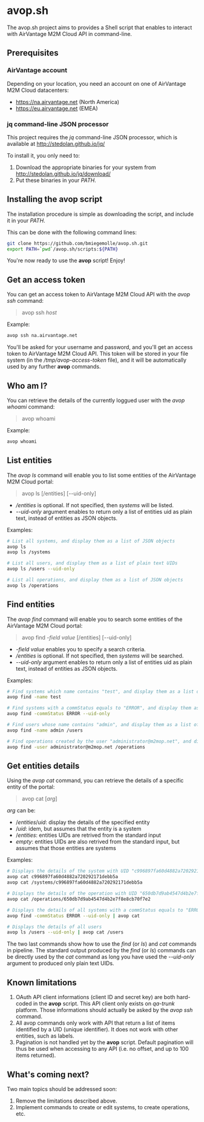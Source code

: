 avop.sh
=======

The avop.sh project aims to provides a Shell script that enables to interact with AirVantage M2M Cloud API in command-line.

Prerequisites
-------------

### AirVantage account

Depending on your location, you need an account on one of AirVantage M2M Cloud datacenters:
* https://na.airvantage.net (North America)
* https://eu.airvantage.net (EMEA)

### jq command-line JSON processor

This project requires the  *jq* command-line JSON processor, which is available at http://stedolan.github.io/jq/

To install it, you only need to:

1. Download the appropriate binaries for your system from http://stedolan.github.io/jq/download/
2. Put these binaries in your *PATH*.

Installing the **avop** script
------------------------------

The installation procedure is simple as downloading the script, and include it in your *PATH*.

This can be done with the following command lines:

``` sh
git clone https://github.com/bmiegemolle/avop.sh.git
export PATH=`pwd`/avop.sh/scripts:${PATH}
```
You're now ready to use the **avop** script! Enjoy!    

Get an access token
-------------------

You can get an access token to AirVantage M2M Cloud API with the _avop ssh_ command:

> avop ssh _host_

Example:
``` sh
avop ssh na.airvantage.net
```

You'll be asked for your username and password, and you'll get an access token to AirVantage M2M Cloud API. This token will be stored in your file system (in the _/tmp/avop-access-token_ file), and it will be automatically used by any further **avop** commands.

Who am I?
---------

You can retrieve the details of the currently loggued user with the _avop whoami_ command:

> avop whoami

Example:
``` sh
avop whoami
```

List entities
-------------

The _avop ls_ command will enable you to list some entities of the AirVantage M2M Cloud portal:

> avop ls [/entities] [--uid-only]

* _/entities_ is optional. If not specified, then _systems_ will be listed.
* _--uid-only_ argument enables to return only a list of entities uid as plain text, instead of entities as JSON objects.

Examples:
``` sh
# List all systems, and display them as a list of JSON objects
avop ls
avop ls /systems

# List all users, and display them as a list of plain text UIDs
avop ls /users --uid-only

# List all operations, and display them as a list of JSON objects
avop ls /operations
```

Find entities
-------------

The _avop find_ command will enable you to search some entities of the AirVantage M2M Cloud portal:

> avop find _-field_ _value_ [/entities] [--uid-only]

* _-field value_ enables you to specify a search criteria.
* _/entities_ is optional. If not specified, then _systems_ will be searched.
* _--uid-only_ argument enables to return only a list of entities uid as plain text, instead of entities as JSON objects.

Examples:
``` sh
# Find systems which name contains "test", and display them as a list of JSON objects
avop find -name test

# Find systems with a commStatus equals to "ERROR", and display them as a list of plain text UIDs
avop find -commStatus ERROR --uid-only

# Find users whose name contains "admin", and display them as a list of JSON objects
avop find -name admin /users

# Find operations created by the user "administrator@m2mop.net", and display them as a list of JSON objects
avop find -user administrator@m2mop.net /operations
```

Get entities details
--------------------

Using the _avop cat_ command, you can retrieve the details of a specific entity of the portal:

> avop cat [_arg_]

_arg_ can be:
* /_entities_/_uid_: display the details of the specified entity
* /_uid_: idem, but assumes that the entity is a system
* /_entities_: entities UIDs are retrived from the standard input
* *empty*: entities UIDs are also retrived from the standard input, but assumes that those entities are systems

Examples:
``` sh
# Displays the details of the system with UID "c996897fa60d4882a720292171debb5a"
avop cat c996897fa60d4882a720292171debb5a
avop cat /systems/c996897fa60d4882a720292171debb5a

# Displays the details of the operation with UID "650db7d9ab4547d4b2e7f8e8cb70f7e2"
avop cat /operations/650db7d9ab4547d4b2e7f8e8cb70f7e2

# Displays the details of all systems with a commStatus equals to "ERROR"
avop find -commStatus ERROR --uid-only | avop cat

# Displays the details of all users
avop ls /users --uid-only | avop cat /users
```

The two last commands show how to use the _find_ (or _ls_) and _cat_ commands in pipeline. The standard output produced by the _find_ (or _ls_) commands can be directly used by the _cat_ command as long you have used the _--uid-only_ argument to produced only plain text UIDs.

Known limitations
-----------------

1. OAuth API client informations (client ID and secret key) are both hard-coded in the **avop** script. This API client only exists on _qa-trunk_ platform. Those informations should actually be asked by the _avop ssh_ command.
2. All avop commands only work with API that return a list of items identified by a UID (unique identifier). It does not work with other entities, such as labels.
3. Pagination is not handled yet by the **avop** script. Default pagination will thus be used when accessing to any API (i.e. no offset, and up to 100 items returned).

What's coming next?
-------------------

Two main topics should be addressed soon:

1. Remove the limitations described above.
2. Implement commands to create or edit systems, to create operations, etc.
